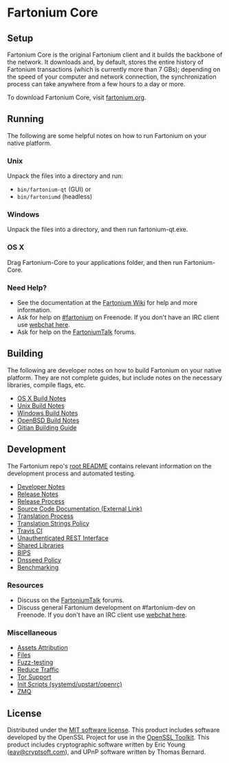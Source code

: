 Fartonium Core
=============

Setup
---------------------
Fartonium Core is the original Fartonium client and it builds the backbone of the network. It downloads and, by default, stores the entire history of Fartonium transactions (which is currently more than 7 GBs); depending on the speed of your computer and network connection, the synchronization process can take anywhere from a few hours to a day or more.

To download Fartonium Core, visit [fartonium.org](https://fartonium.org).

Running
---------------------
The following are some helpful notes on how to run Fartonium on your native platform.

### Unix

Unpack the files into a directory and run:

- `bin/fartonium-qt` (GUI) or
- `bin/fartoniumd` (headless)

### Windows

Unpack the files into a directory, and then run fartonium-qt.exe.

### OS X

Drag Fartonium-Core to your applications folder, and then run Fartonium-Core.

### Need Help?

* See the documentation at the [Fartonium Wiki](https://fartonium.info/)
for help and more information.
* Ask for help on [#fartonium](http://webchat.freenode.net?channels=fartonium) on Freenode. If you don't have an IRC client use [webchat here](http://webchat.freenode.net?channels=fartonium).
* Ask for help on the [FartoniumTalk](https://fartoniumtalk.io/) forums.

Building
---------------------
The following are developer notes on how to build Fartonium on your native platform. They are not complete guides, but include notes on the necessary libraries, compile flags, etc.

- [OS X Build Notes](build-osx.md)
- [Unix Build Notes](build-unix.md)
- [Windows Build Notes](build-windows.md)
- [OpenBSD Build Notes](build-openbsd.md)
- [Gitian Building Guide](gitian-building.md)

Development
---------------------
The Fartonium repo's [root README](/README.md) contains relevant information on the development process and automated testing.

- [Developer Notes](developer-notes.md)
- [Release Notes](release-notes.md)
- [Release Process](release-process.md)
- [Source Code Documentation (External Link)](https://dev.visucore.com/fartonium/doxygen/)
- [Translation Process](translation_process.md)
- [Translation Strings Policy](translation_strings_policy.md)
- [Travis CI](travis-ci.md)
- [Unauthenticated REST Interface](REST-interface.md)
- [Shared Libraries](shared-libraries.md)
- [BIPS](bips.md)
- [Dnsseed Policy](dnsseed-policy.md)
- [Benchmarking](benchmarking.md)

### Resources
* Discuss on the [FartoniumTalk](https://fartoniumtalk.io/) forums.
* Discuss general Fartonium development on #fartonium-dev on Freenode. If you don't have an IRC client use [webchat here](http://webchat.freenode.net/?channels=fartonium-dev).

### Miscellaneous
- [Assets Attribution](assets-attribution.md)
- [Files](files.md)
- [Fuzz-testing](fuzzing.md)
- [Reduce Traffic](reduce-traffic.md)
- [Tor Support](tor.md)
- [Init Scripts (systemd/upstart/openrc)](init.md)
- [ZMQ](zmq.md)

License
---------------------
Distributed under the [MIT software license](/COPYING).
This product includes software developed by the OpenSSL Project for use in the [OpenSSL Toolkit](https://www.openssl.org/). This product includes
cryptographic software written by Eric Young ([eay@cryptsoft.com](mailto:eay@cryptsoft.com)), and UPnP software written by Thomas Bernard.

